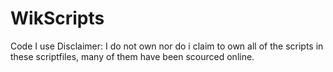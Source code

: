 # WikScripts
Code I use
Disclaimer: I do not own nor do i claim to own all of the scripts in these scriptfiles, many of them have been scourced online.
